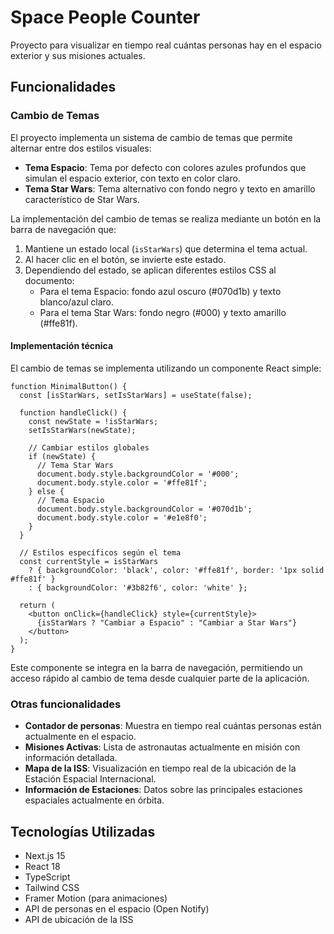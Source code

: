 # Space People Counter

Proyecto para visualizar en tiempo real cuántas personas hay en el espacio exterior y sus misiones actuales.

## Funcionalidades

### Cambio de Temas

El proyecto implementa un sistema de cambio de temas que permite alternar entre dos estilos visuales:

- **Tema Espacio**: Tema por defecto con colores azules profundos que simulan el espacio exterior, con texto en color claro.
- **Tema Star Wars**: Tema alternativo con fondo negro y texto en amarillo característico de Star Wars.

La implementación del cambio de temas se realiza mediante un botón en la barra de navegación que:

1. Mantiene un estado local (`isStarWars`) que determina el tema actual.
2. Al hacer clic en el botón, se invierte este estado.
3. Dependiendo del estado, se aplican diferentes estilos CSS al documento:
   - Para el tema Espacio: fondo azul oscuro (#070d1b) y texto blanco/azul claro.
   - Para el tema Star Wars: fondo negro (#000) y texto amarillo (#ffe81f).

#### Implementación técnica

El cambio de temas se implementa utilizando un componente React simple:

```tsx
function MinimalButton() {
  const [isStarWars, setIsStarWars] = useState(false);

  function handleClick() {
    const newState = !isStarWars;
    setIsStarWars(newState);

    // Cambiar estilos globales
    if (newState) {
      // Tema Star Wars
      document.body.style.backgroundColor = '#000';
      document.body.style.color = '#ffe81f';
    } else {
      // Tema Espacio
      document.body.style.backgroundColor = '#070d1b';
      document.body.style.color = '#e1e8f0';
    }
  }

  // Estilos específicos según el tema
  const currentStyle = isStarWars
    ? { backgroundColor: 'black', color: '#ffe81f', border: '1px solid #ffe81f' }
    : { backgroundColor: '#3b82f6', color: 'white' };

  return (
    <button onClick={handleClick} style={currentStyle}>
      {isStarWars ? "Cambiar a Espacio" : "Cambiar a Star Wars"}
    </button>
  );
}
```

Este componente se integra en la barra de navegación, permitiendo un acceso rápido al cambio de tema desde cualquier parte de la aplicación.

### Otras funcionalidades

- **Contador de personas**: Muestra en tiempo real cuántas personas están actualmente en el espacio.
- **Misiones Activas**: Lista de astronautas actualmente en misión con información detallada.
- **Mapa de la ISS**: Visualización en tiempo real de la ubicación de la Estación Espacial Internacional.
- **Información de Estaciones**: Datos sobre las principales estaciones espaciales actualmente en órbita.

## Tecnologías Utilizadas

- Next.js 15
- React 18
- TypeScript
- Tailwind CSS
- Framer Motion (para animaciones)
- API de personas en el espacio (Open Notify)
- API de ubicación de la ISS
